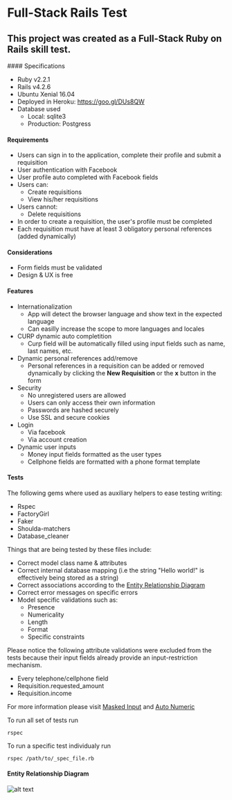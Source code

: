 Full-Stack Rails Test
===================


This project was created as a Full-Stack **Ruby on Rails** skill test.
----------


####<i class="icon-cog"></i> Specifications

- Ruby  v2.2.1
- Rails v4.2.6
- Ubuntu Xenial 16.04
- Deployed in Heroku: https://goo.gl/DUs8QW
- Database used
	- Local: sqlite3
	- Production: Postgress


#### <i class="icon-globe"></i> Requirements

+ Users can sign in to the application, complete their profile and submit a requisition
+ User authentication with Facebook
+ User profile auto completed with Facebook fields
+ Users can:
	+ Create requisitions
	+ View his/her requisitions
+ Users cannot:
	+ Delete requisitions
+ In order to create a requisition, the user's profile must be completed
+ Each requisition must have at least 3 obligatory personal references (added dynamically)

#### <i class="icon-bell"></i> Considerations

+ Form fields must be validated
+ Design & UX is free

#### <i class="icon-star"></i> Features
+ Internationalization
	+ App will detect the browser language and show text in the expected language
	+ Can easilly increase the scope to more languages and locales
+ CURP dynamic auto completition
	+ Curp field will be automatically filled using input fields such as name, last names, etc.
+ Dynamic personal references add/remove
	+ Personal references in a requisition can be added or removed dynamically by clicking the **New Requisition** or the **x** button in the form
+ Security
	+ No unregistered users are allowed
	+ Users can only access their own information
	+ Passwords are hashed securely
	+ Use SSL and secure cookies
+ Login
	+ Via facebook
	+ Via account creation
+ Dynamic user inputs
	+ Money input fields formatted as the user types
	+ Cellphone fields are formatted with a phone format template

#### <i class="icon-laptop"></i> Tests

The following gems where used as auxiliary helpers to ease testing writing:

+ Rspec
+ FactoryGirl
+ Faker
+ Shoulda-matchers
+ Database_cleaner

Things that are being tested by these files include:

+ Correct model class name & attributes
+ Correct internal database mapping (i.e the string "Hello world!" is effectively being stored as a string)
+ Correct associations according to the [Entity Relationship Diagram](#er-diagram)
+ Correct error messages on specific errors
+ Model specific validations such as:
	+ Presence
	+ Numericality
	+ Length
	+ Format
	+ Specific constraints	

Please notice the following attribute validations were excluded from the tests because their input fields already provide an input-restriction mechanism.

+ Every telephone/cellphone field
+ Requisition.requested_amount
+ Requisition.income

For more information please visit [Masked Input](https://github.com/caarlos0/maskedinput-rails) and [Auto Numeric](https://github.com/randoum/autonumeric-rails)

To run all set of tests run

    rspec

To run a specific test individualy run

    rspec /path/to/_spec_file.rb

#### <i class="icon-user"></i><a name="er-diagram"> Entity Relationship Diagram</a>

![alt text](https://i.imgur.com/CBVq1kB.png "E-R diagram")
